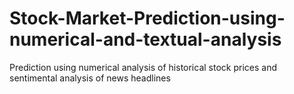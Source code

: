 # Stock-Market-Prediction-using-numerical-and-textual-analysis
Prediction using numerical analysis of historical stock prices and sentimental analysis of news headlines
